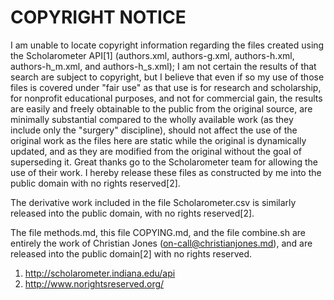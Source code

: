 COPYRIGHT NOTICE
============

I am unable to locate copyright information regarding the files 
created using the Scholarometer API[1] (authors.xml, authors-g.xml, 
authors-h.xml, authors-h_m.xml, and authors-h_s.xml); I am not certain 
the results of that search are subject to copyright, but I believe 
that even if so my use of those files is covered under "fair use" as 
that use is for research and scholarship, for nonprofit educational 
purposes, and not for commercial gain, the results are easily and 
freely obtainable to the public from the original source, are 
minimally substantial compared to the wholly available work (as they
include only the "surgery" discipline), should not affect the use of 
the original work as the files here are static while the original is 
dynamically updated, and as they are modified from the original 
without the goal of superseding it.  Great thanks go to the 
Scholarometer team for allowing the use of their work. I hereby release
these files as constructed by me into the public domain with no rights
reserved[2].

The derivative work included in the file Scholarometer.csv is similarly
released into the public domain, with no rights reserved[2].

The file methods.md, this file COPYING.md, and the file combine.sh
are entirely the work of Christian Jones (on-call@christianjones.md), and
are released into the public domain[2] with no rights reserved.

1. http://scholarometer.indiana.edu/api
2. http://www.norightsreserved.org/
